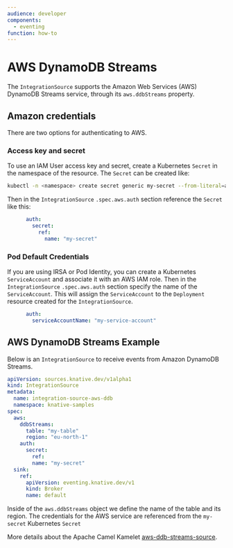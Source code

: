 ```yaml
---
audience: developer
components:
  - eventing
function: how-to
---
```


# AWS DynamoDB Streams

The `IntegrationSource` supports the Amazon Web Services (AWS) DynamoDB Streams service, through its `aws.ddbStreams` property.

## Amazon credentials

There are two options for authenticating to AWS.

### Access key and secret

To use an IAM User access key and secret, create a Kubernetes `Secret` in the namespace of the resource. The `Secret` can be created like:

  ```bash
  kubectl -n <namespace> create secret generic my-secret --from-literal=aws.accessKey=<accessKey> --from-literal=aws.secretKey=<secretKey>
  ```
Then in the `IntegrationSource` `.spec.aws.auth` section reference the `Secret` like this:
```yaml
      auth:
        secret:
          ref:
            name: "my-secret"
```

### Pod Default Credentials

If you are using IRSA or Pod Identity, you can create a Kubernetes `ServiceAccount` and associate it with an AWS IAM role. Then in the `IntegrationSource` `.spec.aws.auth` section specify the name of the `ServiceAccount`. This will assign the `ServiceAccount` to the `Deployment` resource created for the `IntegrationSource`.
```yaml
      auth:
        serviceAccountName: "my-service-account"
```

## AWS DynamoDB Streams Example

Below is an `IntegrationSource` to receive events from Amazon DynamoDB Streams.

  ```yaml
  apiVersion: sources.knative.dev/v1alpha1
  kind: IntegrationSource
  metadata:
    name: integration-source-aws-ddb
    namespace: knative-samples
  spec:
    aws:
      ddbStreams:
        table: "my-table"
        region: "eu-north-1"
      auth:
        secret:
          ref:
          name: "my-secret"
    sink:
      ref:
        apiVersion: eventing.knative.dev/v1
        kind: Broker
        name: default
  ```

Inside of the `aws.ddbStreams` object we define the name of the table and its region. The credentials for the AWS service are referenced from the `my-secret` Kubernetes `Secret`

More details about the Apache Camel Kamelet [aws-ddb-streams-source](https://camel.apache.org/camel-kamelets/latest/aws-ddb-streams-source.html).
